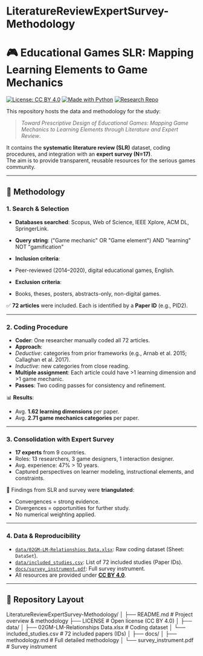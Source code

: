 # LiteratureReviewExpertSurvey-Methodology
# 🎮 Educational Games SLR: Mapping Learning Elements to Game Mechanics

[![License: CC BY 4.0](https://img.shields.io/badge/License-CC%20BY%204.0-lightgrey.svg)](https://creativecommons.org/licenses/by/4.0/)
[![Made with Python](https://img.shields.io/badge/Made%20with-Python-blue.svg)](https://www.python.org/)
[![Research Repo](https://img.shields.io/badge/Research-Open%20Data-green.svg)](#)

This repository hosts the data and methodology for the study:

> *Toward Prescriptive Design of Educational Games: Mapping Game Mechanics to Learning Elements through Literature and Expert Review*.

It contains the **systematic literature review (SLR)** dataset, coding procedures, and integration with an **expert survey (N=17)**.  
The aim is to provide transparent, reusable resources for the serious games community.

---

## 📑 Methodology

### 1. Search & Selection
- **Databases searched**: Scopus, Web of Science, IEEE Xplore, ACM DL, SpringerLink.  
- **Query string**:  ("Game mechanic" OR "Game element") AND "learning" NOT "gamification"

- **Inclusion criteria**:
- Peer-reviewed (2014–2020), digital educational games, English.
- **Exclusion criteria**:
- Books, theses, posters, abstracts-only, non-digital games.

✅ **72 articles** were included. Each is identified by a **Paper ID** (e.g., PID2).

---

### 2. Coding Procedure
- **Coder**: One researcher manually coded all 72 articles.  
- **Approach**:  
- *Deductive*: categories from prior frameworks (e.g., Arnab et al. 2015; Callaghan et al. 2017).  
- *Inductive*: new categories from close reading.  
- **Multiple assignment**: Each article could have >1 learning dimension and >1 game mechanic.  
- **Passes**: Two coding passes for consistency and refinement.

📊 **Results**:  
- Avg. **1.62 learning dimensions** per paper.  
- Avg. **2.71 game mechanics categories** per paper.  

---

### 3. Consolidation with Expert Survey
- **17 experts** from 9 countries.  
- Roles: 13 researchers, 3 game designers, 1 interaction designer.  
- Avg. experience: 47% > 10 years.  
- Captured perspectives on learner modeling, instructional elements, and constraints.

🔗 Findings from SLR and survey were **triangulated**:  
- Convergences = strong evidence.  
- Divergences = opportunities for further study.  
- No numerical weighting applied.

---

### 4. Data & Reproducibility
- [`data/02GM-LM-Relationships Data.xlsx`](data/02GM-LM-Relationships%20Data.xlsx): Raw coding dataset (Sheet: `DataSet`).  
- [`data/included_studies.csv`](data/included_studies.csv): List of 72 included studies (Paper IDs).  
- [`docs/survey_instrument.pdf`](docs/survey_instrument.pdf): Full survey instrument.  
- All resources are provided under **[CC BY 4.0](https://creativecommons.org/licenses/by/4.0/)**.

---

## 📂 Repository Layout

LiteratureReviewExpertSurvey-Methodology/
│
├── README.md # Project overview & methodology
├── LICENSE # Open license (CC BY 4.0)
│
├── data/
│ ├── 02GM-LM-Relationships Data.xlsx # Coding dataset
│ └── included_studies.csv # 72 included papers (IDs)
│
├── docs/
│ ├── methodology.md # Full detailed methodology
│ └── survey_instrument.pdf # Survey instrument


